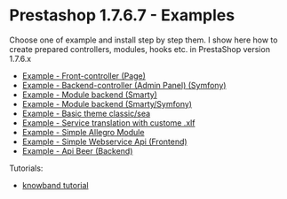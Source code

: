 # Prestashop 1.7.6.7 - Examples

Choose one of example and install step by step them. I show here how to create prepared controllers, modules, hooks etc. in PrestaShop version 1.7.6.x

* [Example - Front-controller (Page)](https://github.com/damian-pm/prestashop_examples/tree/master/examples/ExampleFrontController)
* [Example - Backend-controller (Admin Panel) (Symfony)](https://github.com/damian-pm/prestashop_examples/tree/master/examples/ExampleBackEndController)
* [Example - Module backend (Smarty)](https://github.com/damian-pm/prestashop_examples/tree/master/examples/ExampleModule)
* [Example - Module backend (Smarty/Symfony)](https://github.com/damian-pm/prestashop_examples/tree/master/examples/ExampleModuleBackEndSymfony)
* [Example - Basic theme classic/sea](https://github.com/damian-pm/prestashop_examples/tree/master/examples/ExampleThemeSea)
* [Example - Service translation with custome .xlf](https://github.com/damian-pm/prestashop_examples/tree/master/examples/ExampleTranslationService)
* [Example - Simple Allegro Module ](https://github.com/damian-pm/prestashop_examples/tree/master/examples/ExampleModuleAllegro)
* [Example - Simple Webservice Api (Frontend) ](https://github.com/damian-pm/prestashop_examples/tree/master/examples/ExampleWebserviceApi)
* [Example - Api Beer (Backend) ](https://github.com/damian-pm/prestashop_examples/tree/master/examples/ExampleApiAdmin)

Tutorials:
* [knowband tutorial](https://www.knowband.com/blog/pl/prestashop-poradniki/)

